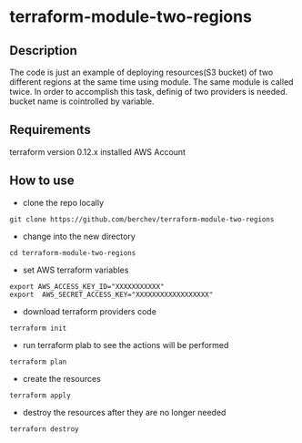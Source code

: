 # terraform-module-two-regions

## Description
The code is just an example of deploying resources(S3 bucket) of two different regions at the same time using module.
The same module is called twice.
In order to accomplish this task, definig of two providers is needed.
bucket name is cointrolled by variable.

## Requirements
terraform version 0.12.x installed
AWS Account 

## How to use
- clone the repo locally
```
git clone https://github.com/berchev/terraform-module-two-regions
```
- change into the new directory
```
cd terraform-module-two-regions
```

- set AWS terraform variables
```
export AWS_ACCESS_KEY_ID="XXXXXXXXXXX"
export  AWS_SECRET_ACCESS_KEY="XXXXXXXXXXXXXXXXXX"
```

- download terraform providers code
```
terraform init
```

- run terraform plab to see the actions will be performed
```
terraform plan
```

- create the resources
```
terraform apply
```

- destroy the resources after they are no longer needed
```
terraforn destroy
```

